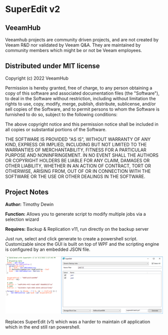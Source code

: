 # SuperEdit v2

## VeeamHub

Veeamhub projects are community driven projects, and are not created by Veeam R&D nor validated by Veeam Q&A. They are maintained by community members which might be or not be Veeam employees. 

## Distributed under MIT license

Copyright (c) 2022 VeeamHub

Permission is hereby granted, free of charge, to any person obtaining a copy of this software and associated documentation files (the "Software"), to deal in the Software without restriction, including without limitation the rights to use, copy, modify, merge, publish, distribute, sublicense, and/or sell copies of the Software, and to permit persons to whom the Software is furnished to do so, subject to the following conditions:

The above copyright notice and this permission notice shall be included in all copies or substantial portions of the Software.

THE SOFTWARE IS PROVIDED "AS IS", WITHOUT WARRANTY OF ANY KIND, EXPRESS OR IMPLIED, INCLUDING BUT NOT LIMITED TO THE WARRANTIES OF MERCHANTABILITY, FITNESS FOR A PARTICULAR PURPOSE AND NONINFRINGEMENT. IN NO EVENT SHALL THE AUTHORS OR COPYRIGHT HOLDERS BE LIABLE FOR ANY CLAIM, DAMAGES OR OTHER LIABILITY, WHETHER IN AN ACTION OF CONTRACT, TORT OR OTHERWISE, ARISING FROM, OUT OF OR IN CONNECTION WITH THE SOFTWARE OR THE USE OR OTHER DEALINGS IN THE SOFTWARE.

## Project Notes

**Author:** Timothy Dewin

**Function:** Allows you to generate script to modify multiple jobs via a selection wizard

**Requires:** 
Backup & Replication v11, run directly on the backup server

Just run, select and click generate to create a powershell script. Customizable since the GUI is built on top of WPF and the scripting engine is configured by an embedded JSON file.

![SuperEdit v2 GUI and result](./supereditscreenshot.png)


Replaces SuperEdit (v1) which was a harder to maintain c# application which in the end still ran powershell.